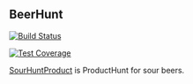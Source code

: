 ## BeerHunt
[![Build Status](https://semaphoreci.com/api/v1/kyled/beerhunt/branches/master/badge.svg)](https://semaphoreci.com/kyled/beerhunt)
<!--[![Code Climate](https://codeclimate.com/github/kylefdoherty/beerhunt/badges/gpa.svg)](https://codeclimate.com/github/kylefdoherty/beerhunt)-->
[![Test Coverage](https://codeclimate.com/github/kylefdoherty/beerhunt/badges/coverage.svg)](https://codeclimate.com/github/kylefdoherty/beerhunt/coverage)

[SourHuntProduct](http://www.sourhunt.com/) is ProductHunt for sour beers. 
